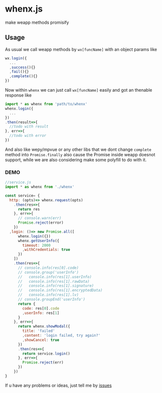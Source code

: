 # whenx.js
make weapp methods promisify

## Usage ##
As usual we call weapp methods by ``wx[funcName]`` with an object params like 
````javascript
wx.login({
  ...
  ,success(){}
  ,fail(){}
  ,complete(){}
})
````
Now within ``whenx`` we can just call ``wx[funcName]`` easily and got an thenable response like 
````javascript
import * as whenx from 'path/to/whenx'
whenx.login({
  ...
})
.then(result=>{
  //todo with result
}, err=>{
  //todo with error
})
````

And also like wepy/mpvue or any other libs that we dont change ``complete`` method into ``Promise.finally`` also cause the Promise inside weapp doesnot support, while we are also considering make some polyfill to do with it. 

### DEMO ###
````javascript
//service.js
import * as whenx from './whenx'

const service= {
  http: (opts)=> whenx.request(opts)
    .then(res=>{
      return res
    }, err=>{
      // console.warn(err)
      Promise.reject(error)
    })
  ,login: ()=> new Promise.all([
      whenx.login({})
      whenx.getUserInfo({
        timeout: 2000
        ,withCredentials: true
      })
    ])
    .then(res=>{
      // console.info(res[0].code)
      // console.group('userInfo')
      //   console.info(res[1].userInfo)
      //   console.info(res[1].rawData)
      //   console.info(res[1].signature)
      //   console.info(res[1].encryptedData)
      //   console.info(res[1].lv)
      // console.groupEnd('userInfo')
      return {
        code: res[0].code
        ,userInfo: res[1]
      }
    }, err=>{
      return whenx.showModal({
        title: 'failed'
        ,content: 'login failed, try again?'
        ,showCancel: true
      })
      .then(res=>{
        return service.login()
      }, err=>{
        Promise.reject(err)
      })
    })
}
````

If u have any problems or ideas, just tell me by [issues](https://github.com/cdll/whenx/issues/new)
